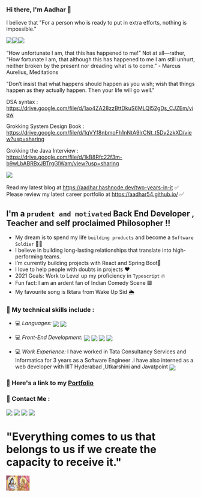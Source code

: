### Hi there, I'm **Aadhar** 👋 

I believe that "For a person who is ready to put in extra efforts, nothing is impossible."

<img src="https://img1.wsimg.com/isteam/stock/V5yGK9n/:/rs=w:1200,h:600,cg:true,m/cr=w:1200,h:600" height="200px"><img src="https://assets.leetcode.com/static_assets/marketing/2024-50.gif" height="200px"><img src="https://assets.leetcode.com/static_assets/marketing/2024-100-new.gif" height="200px">

“How unfortunate I am, that this has happened to me!” Not at all—rather, “How fortunate I am, that although this has happened to me I am still unhurt, neither broken by the present nor dreading what is to come.” - Marcus Aurelius, Meditations

"Don’t insist that what happens should happen as you wish; wish that things happen as they actually happen. Then your life will go well."

DSA syntax : https://drive.google.com/file/d/1ao4ZA28zzBttDkuS6MLQI52gDs_CJZEm/view

Grokking System Design Book : https://drive.google.com/file/d/1qVYf8nbmoFh1nNtA9IrCNt_t5Dv2zkXD/view?usp=sharing

Grokking the Java Interview : https://drive.google.com/file/d/1kB8Rfc22f3m-b9wLbABRBxJBTrgGIWam/view?usp=sharing




<img src="./aadhar54.jpeg" height="200px">

Read my latest blog at https://aadhar.hashnode.dev/two-years-in-it ✅ <br/>
Please review my latest career portfolio at https://aadhar54.github.io/ ✅ 

## I'm a `prudent and motivated` Back End Developer , Teacher and self proclaimed Philosopher !!

- My dream is to spend my life `building products` and become a `Software Soldier` 🔭💛
- I believe in building long-lasting relationships that translate into high-performing teams. 
- I’m currently building projects with React and Spring Boot🔵
- I love to help people with doubts in projects ❤️
- 2021 Goals: Work to Level up my proficiency in `Typescript` 🔥
- Fun fact: I am an ardent fan of Indian Comedy Scene 🟩
- My favourite song is Iktara from Wake Up Sid 🌦️


### 📌 My technical skills include :

 - 💻 *Languages:*  <img align="center" height="30" src="https://img.icons8.com/color/144/000000/javascript.png"/> <img align="center" height="30" src="https://img.icons8.com/ultraviolet/480/000000/react.png"/>

 - 💻 *Front-End Development:* <img align="center" height="30" src="https://img.icons8.com/color/144/000000/html-5.png"/> <img align="center" height="30" src="https://img.icons8.com/color/144/000000/css3.png"/> <img align="center" height="30" src="https://img.icons8.com/color/144/000000/javascript.png"/> <img align="center" height="30" src="https://img.icons8.com/ultraviolet/480/000000/react.png"/> 

- 💻 *Work Experience:* I have worked in Tata Consultancy Services and Informatica for 3 years as a Software Engineer .I have also interned as a web developer with IIIT Hyderabad ,Utkarshini and Javatpoint  <img align="center" height="30" src="https://img.icons8.com/emoji/48/000000/rocket-emji.png"/>


### 📌 Here's a link to my [Portfolio](https://aadhar54.netlify.app/)


### 📌 Contact Me :

[<img align="center" height="40" src="https://img.icons8.com/color/48/000000/hot-article.png"/>](https://hashnode.com/@aadhar54)
[<img align="center" height="40" src="https://img.icons8.com/color/144/000000/linkedin.png"/>](https://www.linkedin.com/in/thebtechviral/)
[<img align="center" height="40" src="https://img.icons8.com/fluent/144/000000/twitter.png"/>](https://twitter.com/aadhar54)
[<img align="center" height="40" src="https://img.icons8.com/fluent/144/000000/instagram-new.png"/>](https://aadhar54.github.io/)


[website]: https://aadhar.bio.link/
[twitter]: https://twitter.com/aadhar54
[youtube]: https://www.youtube.com/c/AADHAR451
[instagram]: https://aadhar54.github.io/
[linkedin]: https://linkedin.com/in/thebtechviral/

# "Everything comes to us that belongs to us if we create the capacity to receive it."


<img align="center" height="40" src="./maa_anupurna.webp"/>
